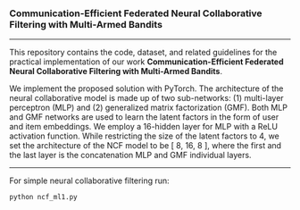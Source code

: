 ### Communication-Efficient Federated Neural Collaborative Filtering with Multi-Armed Bandits
___
This repository contains the code, dataset, and related guidelines for the practical implementation of our work **Communication-Efficient Federated Neural Collaborative Filtering with Multi-Armed Bandits**. 

We implement the proposed solution with PyTorch. The architecture of the neural collaborative model is made up of two sub-networks: (1) multi-layer perceptron (MLP) and (2) generalized matrix factorization (GMF). Both MLP and GMF networks are used to learn the latent factors in the form of user and item embeddings. We employ a 16-hidden layer for MLP with a ReLU activation function. While restricting the size of the latent factors to 4, we set the architecture of the NCF model to be [ 8, 16, 8 ], where the first and the last layer is the concatenation MLP and GMF individual layers. 

___
For simple neural collaborative filtering run: 
```bash
python ncf_ml1.py 
```
